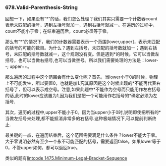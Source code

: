 ### 678.Valid-Parenthesis-String

回想一下，如果没有“\*”的话，我们怎么处理？我们其实只需要一个计数器count表示未匹配的括号，遇到左括号就加一，遇到右括号就减一。在遍历的过程中，count不能小于零；在结束遍历后，count必须等于零。

那么有“\*”的情况下，我们的计数器需要表示一个范围[lower,upper]，表示未匹配的括号的可能的数目。为什么？遇到左括号，未匹配的括号数就加一；遇到右括号，未匹配的括号数就减一，这个规则没有变。但是遇到\*的时候，它可以当做左括号，也可以当做右括号,也可以当做空号。所以我们需要处理的方法是：lower--; upper++。

那么遍历的过程中这个范围会有什么变化呢？首先，当lower小于0的时候，物理上不可能发生，所以要置0，也就是加1.究其原因是这个时候出现的\*不能再代表右括号了，但可以表示成空号。注意,如果此题中\*不能作为空号而只能用作左右括号的话,此时的lower应该置为1,因为我们是把一个可能用作右括号的\*确定必须为左括号.

其次，遍历的过程中,upper不能小于0。因为当upper小于0时,说明即使把所有的\*当做左括号来处理,都不能抵消非常多的右括号.这种极端情况下,可以提前判断终止.

最关键的一点，在遍历结束后，这个范围需要满足什么条件？lower不能大于零。大于零说明必然有至少一个永不可能匹配的括号，需要返回false。如果lower等于0，不管upper如何，都可以返回true。

类似的题有[lintcode 1475.Minimum-Legal-Bracket-Sequence](https://github.com/wisdompeak/LintCode/tree/master/Greedy/1475.Minimum-Legal-Bracket-Sequence)

